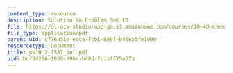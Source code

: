```yaml
---
content_type: resource
description: Solution to Problem Set 10.
file: https://ol-ocw-studio-app-qa.s3.amazonaws.com/courses/10-40-chemical-engineering-thermodynamics-fall-2003/bcf6d226183039bab48dfc1bff75e57b_ps10_2_1531_sol.pdf
file_type: application/pdf
parent_uid: c776a51e-ecca-7cb1-889f-b466b5fe1890
resourcetype: Document
title: ps10_2_1531_sol.pdf
uid: bcf6d226-1830-39ba-b48d-fc1bff75e57b
---
```

